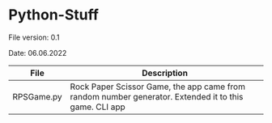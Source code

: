 # Python-Stuff

File version: 0.1

Date: 06.06.2022



| File        | Description |
| ----------- | ----------- |
| RPSGame.py  | Rock Paper Scissor Game, the app came from random number generator. Extended it to this game. CLI app |
